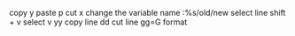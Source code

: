 copy y
paste p
cut x
change the variable name :%s/old/new
select line shift + v
select v
yy copy line
dd cut line
gg=G format